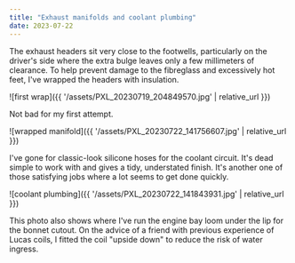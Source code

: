 ```yaml
---
title: "Exhaust manifolds and coolant plumbing"
date: 2023-07-22
---
```


The exhaust headers sit very close to the footwells, particularly on the driver's side where the extra bulge leaves only a few millimeters of clearance. To help prevent damage to the fibreglass and excessively hot feet, I've wrapped the headers with insulation.

![first wrap]({{ '/assets/PXL_20230719_204849570.jpg' | relative_url }})

Not bad for my first attempt.

![wrapped manifold]({{ '/assets/PXL_20230722_141756607.jpg' | relative_url }})

I've gone for classic-look silicone hoses for the coolant circuit. It's dead simple to work with and gives a tidy, understated finish. It's another one of those satisfying jobs where a lot seems to get done quickly.

![coolant plumbing]({{ '/assets/PXL_20230722_141843931.jpg' | relative_url }})

This photo also shows where I've run the engine bay loom under the lip for the bonnet cutout. On the advice of a friend with previous experience of Lucas coils, I fitted the coil "upside down" to reduce the risk of water ingress.
